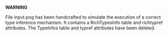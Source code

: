 **WARNING**

File input.pog has been handcrafted to simulate the execution of a correct type inference mechanism.
It contains a RichTypesInfo table and richtypref attributes.
The TypeInfos table and typref attributes have been deleted.


